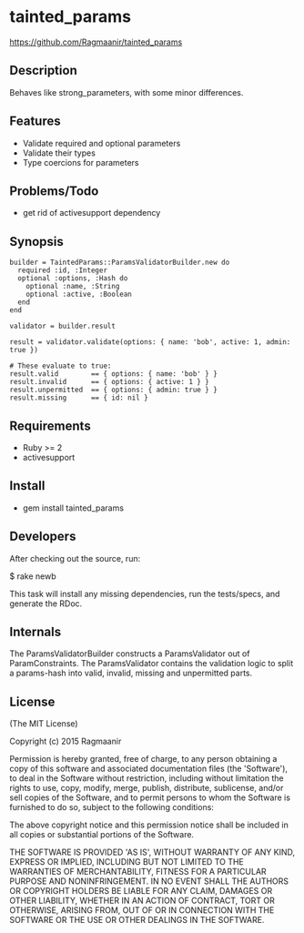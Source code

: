 # tainted_params

https://github.com/Ragmaanir/tainted_params

## Description

Behaves like strong_parameters, with some minor differences.

## Features

- Validate required and optional parameters
- Validate their types
- Type coercions for parameters

## Problems/Todo

- get rid of activesupport dependency

## Synopsis

    builder = TaintedParams::ParamsValidatorBuilder.new do
      required :id, :Integer
      optional :options, :Hash do
        optional :name, :String
        optional :active, :Boolean
      end
    end

    validator = builder.result

    result = validator.validate(options: { name: 'bob', active: 1, admin: true })

    # These evaluate to true:
    result.valid        == { options: { name: 'bob' } }
    result.invalid      == { options: { active: 1 } }
    result.unpermitted  == { options: { admin: true } }
    result.missing      == { id: nil }

## Requirements

* Ruby >= 2
* activesupport

## Install

* gem install tainted_params

## Developers

After checking out the source, run:

  $ rake newb

This task will install any missing dependencies, run the tests/specs,
and generate the RDoc.

## Internals

The ParamsValidatorBuilder constructs a ParamsValidator out of ParamConstraints. The ParamsValidator contains the validation logic to split a params-hash into valid, invalid, missing and unpermitted parts.

## License

(The MIT License)

Copyright (c) 2015 Ragmaanir

Permission is hereby granted, free of charge, to any person obtaining
a copy of this software and associated documentation files (the
'Software'), to deal in the Software without restriction, including
without limitation the rights to use, copy, modify, merge, publish,
distribute, sublicense, and/or sell copies of the Software, and to
permit persons to whom the Software is furnished to do so, subject to
the following conditions:

The above copyright notice and this permission notice shall be
included in all copies or substantial portions of the Software.

THE SOFTWARE IS PROVIDED 'AS IS', WITHOUT WARRANTY OF ANY KIND,
EXPRESS OR IMPLIED, INCLUDING BUT NOT LIMITED TO THE WARRANTIES OF
MERCHANTABILITY, FITNESS FOR A PARTICULAR PURPOSE AND NONINFRINGEMENT.
IN NO EVENT SHALL THE AUTHORS OR COPYRIGHT HOLDERS BE LIABLE FOR ANY
CLAIM, DAMAGES OR OTHER LIABILITY, WHETHER IN AN ACTION OF CONTRACT,
TORT OR OTHERWISE, ARISING FROM, OUT OF OR IN CONNECTION WITH THE
SOFTWARE OR THE USE OR OTHER DEALINGS IN THE SOFTWARE.
